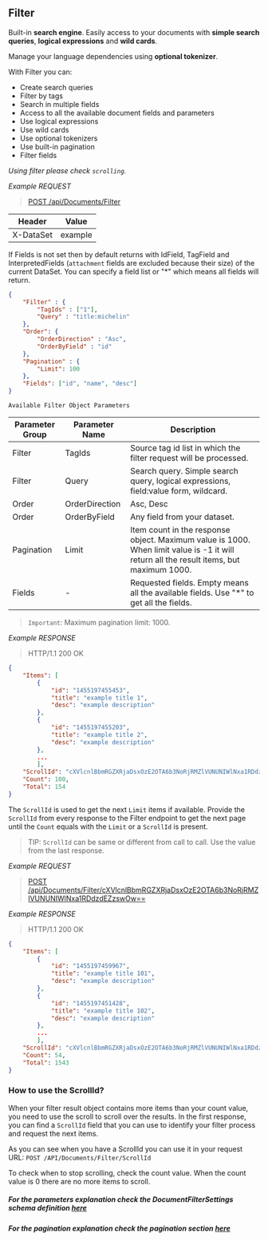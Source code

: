 ## Filter

Built-in **search engine**. Easily access to your documents with **simple search queries**, **logical expressions** and **wild cards**. 

Manage your language dependencies using **optional tokenizer**.

With Filter you can:
* Create search queries
* Filter by tags
* Search in multiple fields
* Access to all the available document fields and parameters
* Use logical expressions
* Use wild cards
* Use optional tokenizers
* Use built-in pagination
* Filter fields

*Using filter please check `scrolling`.*

*Example REQUEST*

> [POST /api/Documents/Filter](#operation--api-Documents-Filter-post)

Header   |Value
---------|---
X-DataSet|example

If Fields is not set then by default returns with IdField, TagField and InterpretedFields (`attachment` fields are excluded because their size) of the current DataSet. You can specify a field list or "*" which means all fields will return.

```JSON
{
    "Filter" : {
        "TagIds" : ["1"],
        "Query" : "title:michelin"
    },
    "Order": {
        "OrderDirection" : "Asc",
        "OrderByField" : "id"
    },
    "Pagination" : {
        "Limit": 100
    },
    "Fields": ["id", "name", "desc"]
}
```

`Available Filter Object Parameters`

Parameter Group |   Parameter Name    |   Description
--- |   --- |   ---
Filter  |   TagIds  |   Source tag id list in which the filter request will be processed.
Filter  |   Query   |   Search query. Simple search query, logical expressions, field:value form, wildcard.
Order   |   OrderDirection  |   Asc, Desc
Order   |   OrderByField    |   Any field from your dataset.
Pagination  |   Limit   |   Item count in the response object. Maximum value is 1000. When limit value is -1 it will return all the result items, but maximum 1000.
Fields  |   -   |   Requested fields. Empty means all the available fields. Use "*" to get all the fields.

> `Important`: Maximum pagination limit: 1000.

*Example RESPONSE*

> HTTP/1.1 200 OK

```JSON
{
    "Items": [
        {
            "id": "1455197455453",
            "title": "example title 1",
            "desc": "example description"
        },
        {
            "id": "1455197455203",
            "title": "example title 2",
            "desc": "example description"
        },
        ...
        ],
    "ScrollId": "cXVlcnlBbmRGZXRjaDsxOzE2OTA6b3NoRjRMZlVUNUNIWlNxa1RDdzdEZzswOw==",
    "Count": 100,
    "Total": 154
}
```

The `ScrollId` is used to get the next `Limit` items if available. Provide the `ScrollId` from every response to the Filter endpoint to get the next page until the `Count` equals with the `Limit` or a `ScrollId` is present. 

> TIP: `ScrollId` can be same or different from call to call. Use the value from the last response.

*Example REQUEST*

> [POST /api/Documents/Filter/cXVlcnlBbmRGZXRjaDsxOzE2OTA6b3NoRjRMZlVUNUNIWlNxa1RDdzdEZzswOw==](#operation--api-Documents-Filter-post)

*Example RESPONSE*

> HTTP/1.1 200 OK

```JSON
{
    "Items": [
        {
            "id": "1455197459967",
            "title": "example title 101",
            "desc": "example description"
        },
        {
            "id": "1455197451428",
            "title": "example title 102",
            "desc": "example description"
        },
        ...
        ],
    "ScrollId": "cXVlcnlBbmRGZXRjaDsxOzE2OTA6b3NoRjRMZlVUNUNIWlNxa1RDdzdEZzswOw==",
    "Count": 54,
    "Total": 1543
}
```

### How to use the ScrollId?

When your filter result object contains more items than your count value, you need to use the scroll to scroll over the results. In the first response, you can find a `ScrollId` field that you can use to identify your filter process and request the next items.

As you can see when you have a ScrollId you can use it in your request URL: `POST /API/Documents/Filter/ScrollId`

To check when to stop scrolling, check the count value. When the count value is 0 there are no more items to scroll.

##### For the parameters explanation check the DocumentFilterSettings schema definition [here](#/definitions/DocumentFilterSettings)

##### For the pagination explanation check the pagination section [here](#pagination)